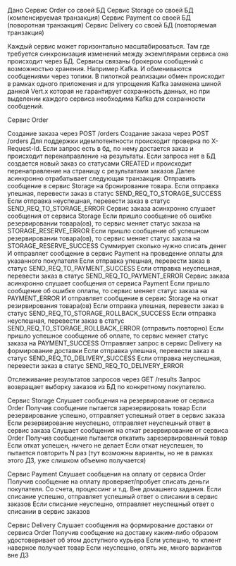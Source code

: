 Дано
Сервис Order со своей БД
Сервис Storage со своей БД (компенсируемая транзакция)
Сервис Payment со своей БД (поворотная транзакция)
Сервис Delivery со своей БД (повторяемая транзакция)

Каждый сервис может горизонтально масштабироваться.
Там где требуется синхронизация изменений между экземплярами сервиса она происходит через БД.
Сервисы связаны брокером сообщений с возможностью хранения. Например Kafka. И обмениваются сообщениями через топики.
В пилотной реализации обмен происходит в рамках одного приложения и для упрощения Kafka заменена шиной данной Vert.x которая не гарантирует сохранность данных,
но при выделении каждого сервиса необходима Kafka для сохранности сообщений.


Сервис Order

Создание заказа через POST /orders
Создание заказа через POST /orders
Для поддержки идемпотентности происходит проверка по X-Request-Id. Если запрос есть в бд, по нему достается заказ и происходит перенаправление на результаты.
Если запроса нет в БД создается новый заказ со статусами CREATED и происходит перенаправление на страницу с результатами заказов
Далее асинхронно отрабатывает следующая транзакция:
Отправить сообщение в сервис Storage на бронирование товара.
Если отправка упешная, перевести заказ в статус SEND_REQ_TO_STORAGE_SUCCESS
Если отправка неуспешная, перевести заказ в статус SEND_REQ_TO_STORAGE_ERROR
Сервис заказа асинхронно слушает сообщения от сервиса Storage
Если пришло сообщение об ошибке резервировании товара(ов), то сервис меняет статус заказа на STORAGE_RESERVE_ERROR
Если пришло сообщение об успешном резервировании товара(ов), то сервис меняет статус заказа на STORAGE_RESERVE_SUCCESS
Суммирует сколько нужно списать денег
И отправляет сообщение в сервис Payment на проведение оплаты для указанного покупателя
Если отправка упешная, перевести заказ в статус SEND_REQ_TO_PAYMENT_SUCCESS
Если отправка неуспешная, перевести заказ в статус SEND_REQ_TO_PAYMENT_ERROR
Сервис заказа асинхронно слушает сообщения от сервиса Payment
Если пришло сообщение об ошибке оплаты, то сервис меняет статус заказа на PAYMENT_ERROR
И отправляет сообщение в сервис Storage на откат резирвирования товара(ов)
Если отправка упешная, перевести заказ в статус SEND_REQ_TO_STORAGE_ROLLBACK_SUCCESS
Если отправка неуспешная, перевести заказ в статус SEND_REQ_TO_STORAGE_ROLLBACK_ERROR (отправить повторно)
Если пришло успешное сообщение об оплате, то сервис меняет статус заказа на PAYMENT_SUCCESS
Отправляет запрос в сервис Delivery на формирование доставки
Если отправка упешная, перевести заказ в статус SEND_REQ_TO_DELIVERY_SUCCESS
Если отправка неуспешная, перевести заказ в статус SEND_REQ_TO_DELIVERY_ERROR

Отслеживание результатов запросов через GET /results
Запрос возвращает выборку заказов из БД по конкретному покупателю.


Сервис Storage
Слушает сообщения на резервирование от сервиса Order
Получив сообщение пытается зарезервировать товар
Если резервирование успешно, отправляет успешный ответ в сервис заказа
Если резервирование неуспешно, отправляет неуспешный ответ в сервис заказа
Слушает сообщения на откат резервирование от сервиса Order
Получив сообщение пытается откатить зарезервированный товар
Если откат успешен, ничего не делает
Если откат неуспешен, то пытается повторить N раз (тут возможны варианты, но не в рамках этого ДЗ, уже слишком объемно получается)

Сервис Payment
Слушает сообщения на оплату от сервиса Order
Получив сообщение на оплату проверяет/пробует списать деньги покупателя. Со счета, процессинг и т.д. Вне домашнего задания.
Если списание успешно, отправляет успешный ответ о списании в сервис заказов
Если списание неуспешно, отправляет неуспешный ответ о списании в сервис заказов

Сервис Delivery
Слушает сообщения на формирование доставки от сервиса Order
Получив сообщение на доставку каким-либо образом удостоверивает об этом доступного курьера
Если успешно, то клиент наверное получает товар
Если неуспешно, опять же, много вариантов вне ДЗ
